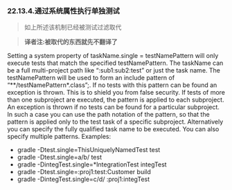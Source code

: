### 22.13.4.通过系统属性执行单独测试
> 如上所述该机制已经被测试过滤取代

> **译者注:被取代的东西就先不翻译了**

Setting a system property of taskName.single = testNamePattern will only execute tests that match the specified testNamePattern. The taskName can be a full multi-project path like “:sub1:sub2:test” or just the task name. The testNamePattern will be used to form an include pattern of “\*\*/testNamePattern\*.class”;. If no tests with this pattern can be found an exception is thrown. This is to shield you from false security. If tests of more than one subproject are executed, the pattern is applied to each subproject. An exception is thrown if no tests can be found for a particular subproject. In such a case you can use the path notation of the pattern, so that the pattern is applied only to the test task of a specific subproject. Alternatively you can specify the fully qualified task name to be executed. You can also specify multiple patterns. Examples:

* gradle -Dtest.single=ThisUniquelyNamedTest test
* gradle -Dtest.single=a/b/ test
* gradle -DintegTest.single=\*IntegrationTest integTest
* gradle -Dtest.single=:proj1:test:Customer build
* gradle -DintegTest.single=c/d/ :proj1:integTest
